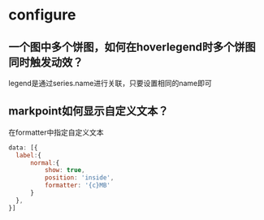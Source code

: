 # configure

## 一个图中多个饼图，如何在hoverlegend时多个饼图同时触发动效？
legend是通过series.name进行关联，只要设置相同的name即可

## markpoint如何显示自定义文本？
在formatter中指定自定义文本  
```js
data: [{
  label:{
      normal:{
          show: true,
          position: 'inside',
          formatter: '{c}MB'
      }
  },
}]
```